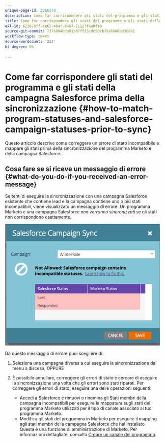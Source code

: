 ```yaml
---
unique-page-id: 2360370
description: Come far corrispondere gli stati del programma e gli stati della campagna Salesforce prima della sincronizzazione - Documenti Marketo - Documentazione del prodotto
title: Come far corrispondere gli stati del programma e gli stati della campagna Salesforce prima della sincronizzazione
exl-id: 623676ff-ce63-484f-8467-71127fa40fe0
source-git-commit: 7376804bda915d7ff25cdc50cb78a6686bd36882
workflow-type: tm+mt
source-wordcount: '223'
ht-degree: 0%

---
```


# Come far corrispondere gli stati del programma e gli stati della campagna Salesforce prima della sincronizzazione {#how-to-match-program-statuses-and-salesforce-campaign-statuses-prior-to-sync}

Questo articolo descrive come correggere un errore di stato incompatibile e mappare gli stati prima della sincronizzazione del programma Marketo e della campagna Salesforce.

## Cosa fare se si riceve un messaggio di errore {#what-do-you-do-if-you-received-an-error-message}

Se tenti di eseguire la sincronizzazione con una campagna Salesforce esistente che contiene lead e la campagna contiene uno o più stati incompatibili, viene visualizzato un messaggio di errore. Un programma Marketo e una campagna Salesforce *non verranno sincronizzati* se gli stati non corrispondono esattamente.

![](assets/image2015-7-22-9-3a23-3a29.png)

Da questo messaggio di errore puoi scegliere di:

1. Seleziona una campagna diversa a cui eseguire la sincronizzazione dal menu a discesa, OPPURE
1. È possibile annullare, correggere gli errori di stato e cercare di eseguire la sincronizzazione una volta che gli errori sono stati riparati. Per correggere gli errori di stato, eseguire una delle operazioni seguenti:

   * Accedi a Salesforce e rimuovi o rinomina gli Stati membri della campagna incompatibili per eseguire la mappatura sugli stati del programma Marketo utilizzati per il tipo di canale associato al tuo programma Marketo.
   * Modifica gli stati del programma in Marketo per eseguire il mapping agli stati membri della campagna Salesforce che hai installato. Questa è una funzione di amministrazione di Marketo. Per informazioni dettagliate, consulta [Creare un canale del programma](/help/marketo/product-docs/administration/tags/create-a-program-channel.md).
